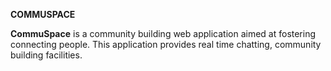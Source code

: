 ****COMMUSPACE****

**CommuSpace** is a community building web application aimed at fostering connecting people.
This application provides real time chatting, community building facilities. 

